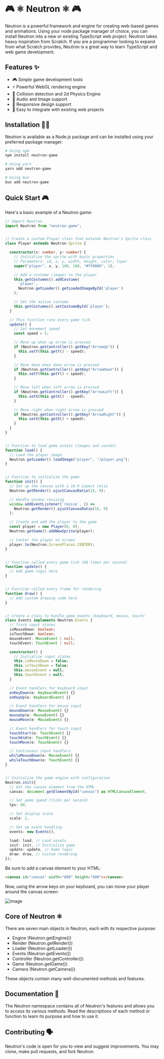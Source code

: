 # 🎮 ⚛ Neutron ⚛ 🎮

Neutron is a powerful framework and engine for creating web-based games and animations. Using your node package manager of choice, you can install Neutron into a new or existing TypeScript web project. Neutron takes heavy inspiration from Scratch. If you are a programmer looking to expand from what Scratch provides, Neutron is a great way to learn TypeScript and web game development.

## Features ✨

- 🎮 Simple game development tools
- ⚡ Powerful WebGL rendering engine
- 🎯 Collision detection and 2d Physics Engine
- 🎵 Audio and Image support
- 📱 Responsive design support
- 🔧 Easy to integrate with existing web projects

## Installation 👨‍💻

Neutron is available as a Node.js package and can be installed using your preferred package manager:

```bash
# Using npm
npm install neutron-game

# Using yarn
yarn add neutron-game

# Using bun
bun add neutron-game
```

## Quick Start 🎮

Here's a basic example of a Neutron game:

```typescript
// Import Neutron
import Neutron from "neutron-game";


// Create a custom Player class that extends Neutron's Sprite class
class Player extends Neutron.Sprite {

  constructor(x: number, y: number) {
    // Initialize the sprite with basic properties
    // Parameters: id, x, y, width, height, color, layer
    super("player", x, y, 100, 100, "#ff0000", 1);

    // Add a costume (image) to the player
    this.getCostumes().addCostume(
      `player`,
      Neutron.getLoader().getLoadedImageById(`player`)
    );

    // Set the active costume
    this.getCostumes().setCostumeById(`player`);
  }

  // This function runs every game tick
  update() {
    // Set movement speed
    const speed = 5;

    // Move up when up arrow is pressed
    if (Neutron.getController().getKey("ArrowUp")) {
      this.setY(this.getY() - speed);
    }

    // Move down when down arrow is pressed
    if (Neutron.getController().getKey("ArrowDown")) {
      this.setY(this.getY() + speed);
    }

    // Move left when left arrow is pressed
    if (Neutron.getController().getKey("ArrowLeft")) {
      this.setX(this.getX() - speed);
    }

    // Move right when right arrow is pressed
    if (Neutron.getController().getKey("ArrowRight")) {
      this.setX(this.getX() + speed);
    }
  }
}


// Function to load game assets (images and sounds)
function load() {
  // Load the player image
  Neutron.getLoader().loadImage("player", "/player.png");
}


// Function to initialize the game
function init() {
  // Set up the canvas with a 16:9 aspect ratio
  Neutron.getRender().ajustCanvasRatio(16, 9);

  // Handle window resizing
  window.addEventListener(`resize`, () =>
    Neutron.getRender().ajustCanvasRatio(16, 9)
  );

  // Create and add the player to the game
  const player = new Player(0, 0);
  Neutron.getGame().addNewSprite(player);

  // Center the player on screen
  player.to(Neutron.ScreenPlaces.CENTER);
}


// Function called every game tick (60 times per second)
function update() {
  // Add game logic here
}


// Function called every frame for rendering
function draw() {
  // Add custom drawing code here
}


// Create a class to handle game events (keyboard, mouse, touch)
class Events implements Neutron.Events {
  // Track input states
  isMouseDown: boolean;
  isTouchDown: boolean;
  mouseEvent: MouseEvent | null;
  touchEvent: TouchEvent | null;

  constructor() {
    // Initialize input states
    this.isMouseDown = false;
    this.isTouchDown = false;
    this.mouseEvent = null;
    this.touchEvent = null;
  }

  // Event handlers for keyboard input
  onKeyDown(e: KeyboardEvent) {}
  onKeyUp(e: KeyboardEvent) {}

  // Event handlers for mouse input
  mouseDown(e: MouseEvent) {}
  mouseUp(e: MouseEvent) {}
  mouseMove(e: MouseEvent) {}

  // Event handlers for touch input
  touchStart(e: TouchEvent) {}
  touchEnd(e: TouchEvent) {}
  touchMove(e: TouchEvent) {}

  // Continuous input handlers
  whileMouseDown(e: MouseEvent) {}
  whileTouchDown(e: TouchEvent) {}
}


// Initialize the game engine with configuration
Neutron.init({
  // Get the canvas element from the HTML
  canvas: document.getElementById("canvas") as HTMLCanvasElement,

  // Set game speed (ticks per second)
  tps: 60,

  // Set display scale
  scale: 2,

  // Set up event handling
  events: new Events(),

  load: load, // Load assets
  init: init, // Initialize game
  update: update, // Game logic
  draw: draw, // Custom rendering
});
```

Be sure to add a canvas element to your HTML:

```html
<canvas id="canvas" width="800" height="600"></canvas>
```

Now, using the arrow keys on your keyboard, you can move your player around the canvas screen:

![image](https://github.com/user-attachments/assets/6ca914d0-3759-4fbb-bebe-bb2ec3efd95b)

## Core of Neutron ⚛

There are seven main objects in Neutron, each with its respective purpose:

- Engine (Neutron.getEngine())
- Render (Neutron.getRender())
- Loader (Neutron.getLoader())
- Events (Neutron.getEvents())
- Controller (Neutron.getController())
- Game (Neutron.getGame())
- Camera (Neutron.getCamera())

These objects contain many well-documented methods and features.

## Documentation 📝

The Neutron namespace contains all of Neutron's features and allows you to access its various methods. Read the descriptions of each method or function to learn its purpose and how to use it. 

## Contributing 🗣️

Neutron's code is open for you to view and suggest improvements. You may clone, make pull requests, and fork Neutron.
